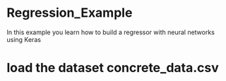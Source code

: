 # Regression_Example
In this example you learn how to build a regressor with neural networks using Keras
# load the dataset concrete_data.csv

